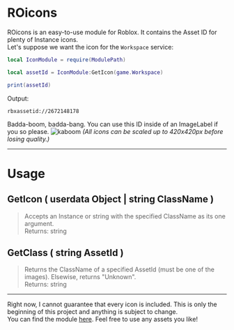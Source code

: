 # ROicons
ROicons is an easy-to-use module for Roblox. It contains the Asset ID for plenty of Instance icons.  
Let's suppose we want the icon for the `Workspace` service:
```lua
local IconModule = require(ModulePath)

local assetId = IconModule:GetIcon(game.Workspace)

print(assetId)
```
Output:
```
rbxassetid://2672148178
```
Badda-boom, badda-bang. You can use this ID inside of an ImageLabel if you so please.
![kaboom](https://i.imgur.com/sAfAEzo.png)
*(All icons can be scaled up to 420x420px before losing quality.)*
***

# Usage
## GetIcon ( userdata Object | string ClassName )
> Accepts an Instance or string with the specified ClassName as its one argument.  
Returns: string
## GetClass ( string AssetId )
> Returns the ClassName of a specified AssetId (must be one of the images). Elsewise, returns "Unknown".  
Returns: string

***

Right now, I cannot guarantee that every icon is included. This is only the beginning of this project and anything is subject to change.  
You can find the module [here](https://www.roblox.com/library/2673116933/Roblox-Icon-Module). Feel free to use any assets you like!
